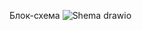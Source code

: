 Блок-схема
![Shema drawio](https://github.com/Greenpantera/Itog_rabota/assets/138492772/b0d2801d-e055-433e-b495-c1a46bfe664f)

